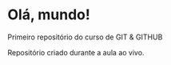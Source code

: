# Olá, mundo!
 Primeiro repositório do curso de GIT & GITHUB

Repositório criado durante a aula ao vivo.
